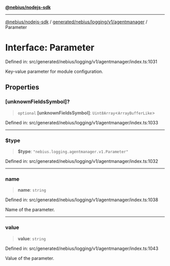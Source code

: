 [**@nebius/nodejs-sdk**](../../../../../../README.md)

---

[@nebius/nodejs-sdk](../../../../../../README.md) / [generated/nebius/logging/v1/agentmanager](../README.md) / Parameter

# Interface: Parameter

Defined in: src/generated/nebius/logging/v1/agentmanager/index.ts:1031

Key-value parameter for module configuration.

## Properties

### \[unknownFieldsSymbol\]?

> `optional` **\[unknownFieldsSymbol\]**: `Uint8Array`\<`ArrayBufferLike`\>

Defined in: src/generated/nebius/logging/v1/agentmanager/index.ts:1033

---

### $type

> **$type**: `"nebius.logging.agentmanager.v1.Parameter"`

Defined in: src/generated/nebius/logging/v1/agentmanager/index.ts:1032

---

### name

> **name**: `string`

Defined in: src/generated/nebius/logging/v1/agentmanager/index.ts:1038

Name of the parameter.

---

### value

> **value**: `string`

Defined in: src/generated/nebius/logging/v1/agentmanager/index.ts:1043

Value of the parameter.
